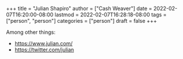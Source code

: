 +++
title = "Julian Shapiro"
author = ["Cash Weaver"]
date = 2022-02-07T16:20:00-08:00
lastmod = 2022-02-07T16:28:18-08:00
tags = ["person", "person"]
categories = ["person"]
draft = false
+++

Among other things:

-   <https://www.julian.com/>
-   <https://twitter.com/julian>
